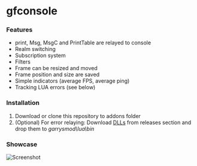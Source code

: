 # gfconsole

### Features
- print, Msg, MsgC and PrintTable are relayed to console
- Realm switching
- Subscription system
- Filters
- Frame can be resized and moved
- Frame position and size are saved
- Simple indicators (average FPS, average ping)
- Tracking LUA errors (see below)

### Installation
1. Download or clone this repository to addons folder
2. (Optional) For error relaying: Download [DLLs](https://github.com/danielga/gm_luaerror) from releases section and drop them to *garrysmod\lua\bin*

### Showcase
![Screenshot](https://i.imgur.com/dBec2Br.png)
